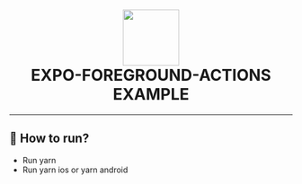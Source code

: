 <div align="center">
<h1 align="center">
<img src="https://github.com/Acetyld/expo-foreground-actions/tree/main/assets/logo.png" width="100" />
<br>EXPO-FOREGROUND-ACTIONS EXAMPLE</h1>
</div>

---

## 📍 How to run?
- Run yarn
- Run yarn ios or yarn android
